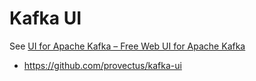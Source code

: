 # Kafka UI

See [UI for Apache Kafka – Free Web UI for Apache Kafka ](https://github.com/provectus/kafka-ui/)

- https://github.com/provectus/kafka-ui
